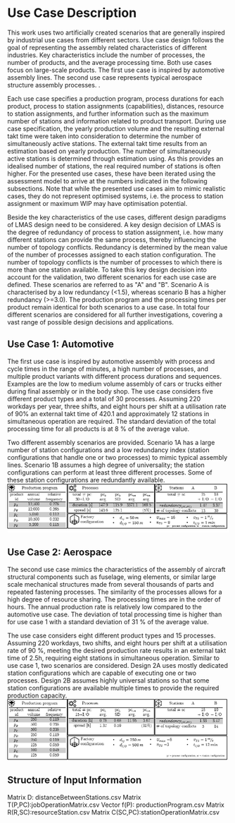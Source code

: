 # Use Case Description

This work uses two artificially created scenarios that are generally inspired by industrial use cases from different sectors. Use case design follows the goal of representing the assembly related characteristics of different industries. Key characteristics include the number of processes, the number of products, and the average processing time. Both use cases focus on large-scale products. The first use case is inspired by automotive assembly lines. The second use case represents typical aerospace structure assembly processes. .

Each use case specifies a production program, process durations for each product, process to station assignments (capabilities), distances, resource to station assignments, and further information such as the maximum number of stations and information related to product transport. During use case specification, the yearly production volume and the resulting external takt time  were taken into consideration to determine the number of simultaneously active stations. The external takt time results from an estimation based on yearly production. The number of simultaneously active stations is determined through estimation using. As this provides an idealised number of stations, the real required number of stations is often higher. For the presented use cases, these have been iterated using the assessment model to arrive at the numbers indicated in the following subsections. Note that while the presented use cases aim to mimic realistic cases, they do not represent optimised systems, i.e. the process to station assignment or maximum WIP may have optimisation potential.  

Beside the key characteristics of the use cases, different design paradigms of LMAS design need to be considered. A key design decision of LMAS is the degree of redundancy of process to station assignment, i.e. how many different stations can provide the same process, thereby influencing the number of topology conflicts. 
Redundancy is determined by the mean value of the number of processes assigned to each station configuration.  The number of topology conflicts is the number of processes to which there is more than one station available. To take this key design decision into account for the validation, two different scenarios for each use case are defined. These scenarios are referred to as "A" and "B". Scenario A is characterised by a low redundancy (<1.5), whereas scenario B has a higher redundancy (>=3.0). The production program and the processing times per product remain identical for both scenarios to a use case. In total four different scenarios are considered for all further investigations, covering a vast range of possible design decisions and applications.

## Use Case 1: Automotive

The first use case is inspired by automotive assembly with process and cycle times in the range of minutes, a high number of processes, and multiple product variants with different process durations and sequences. Examples are the low to medium volume assembly of cars or trucks either during final assembly or in the body shop. The use case considers five different product types and a total of 30 processes. Assuming 220 workdays per year, three shifts, and eight hours per shift at a utilisation rate of 90% an external takt time of 420.1 and approximately 12 stations in simultaneous operation are required. The standard deviation of the total processing time for all products is at 8 % of the average value.

Two different assembly scenarios are provided. Scenario 1A has a large number of station configurations and a low redundancy index (station configurations that handle one or two processes) to mimic typical assembly lines. Scenario 1B assumes a high degree of universality; the station configurations can perform at least three different processes. Some of these station configurations are redundantly available. 
![](UC1.png)
## Use Case 2: Aerospace

The second use case mimics the characteristics of the assembly of aircraft structural components such as fuselage, wing elements, or similar large scale mechanical structures made from several thousands of parts and repeated fastening processes. The similarity of the processes allows for a high degree of resource sharing. The processing times are in the order of hours. The annual production rate is relatively low compared to the automotive use case. The deviation of total processing time is higher than for use case 1 with a standard deviation of 31 % of the average value.

The use case considers eight different product types and 15 processes. Assuming 220 workdays, two shifts, and eight hours per shift at a utilisation rate of 90 %, meeting the desired production rate results in an external takt time of 2.5h, requiring eight stations in simultaneous operation. Similar to use case 1, two scenarios are considered. Design 2A uses mostly dedicated station configurations which are capable of executing one or two processes. Design 2B assumes highly universal stations so that some station configurations are available multiple times to provide the required production capacity. 
![](UC2.png)

## Structure of Input Information

Matrix D: distanceBetweenStations.csv
Matrix T(P,PC):jobOperationMatrix.csv
Vector f(P): productionProgram.csv
Matrix R(R,SC):resourceStation.csv
Matrix C(SC,PC):stationOperationMatrix.csv